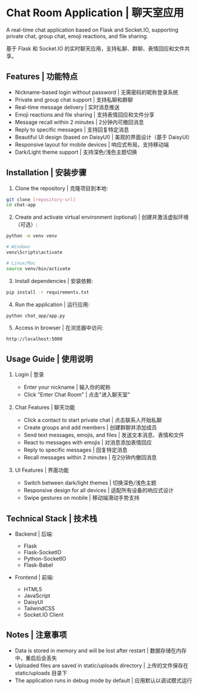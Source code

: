 # Chat Room Application | 聊天室应用

A real-time chat application based on Flask and Socket.IO, supporting private chat, group chat, emoji reactions, and file sharing.

基于 Flask 和 Socket.IO 的实时聊天应用，支持私聊、群聊、表情回应和文件共享。

## Features | 功能特点

- Nickname-based login without password | 无需密码的昵称登录系统
- Private and group chat support | 支持私聊和群聊
- Real-time message delivery | 实时消息推送
- Emoji reactions and file sharing | 支持表情回应和文件分享
- Message recall within 2 minutes | 2分钟内可撤回消息
- Reply to specific messages | 支持回复特定消息
- Beautiful UI design (based on DaisyUI) | 美观的界面设计（基于 DaisyUI）
- Responsive layout for mobile devices | 响应式布局，支持移动端
- Dark/Light theme support | 支持深色/浅色主题切换

## Installation | 安装步骤

1. Clone the repository | 克隆项目到本地:
```bash
git clone [repository-url]
cd chat-app
```

2. Create and activate virtual environment (optional) | 创建并激活虚拟环境（可选）:
```bash
python -m venv venv

# Windows
venv\Scripts\activate

# Linux/Mac
source venv/bin/activate
```

3. Install dependencies | 安装依赖:
```bash
pip install -r requirements.txt
```

4. Run the application | 运行应用:
```bash
python chat_app/app.py
```

5. Access in browser | 在浏览器中访问:
```
http://localhost:5000
```

## Usage Guide | 使用说明

1. Login | 登录
   - Enter your nickname | 输入你的昵称
   - Click "Enter Chat Room" | 点击"进入聊天室"

2. Chat Features | 聊天功能
   - Click a contact to start private chat | 点击联系人开始私聊
   - Create groups and add members | 创建群聊并添加成员
   - Send text messages, emojis, and files | 发送文本消息、表情和文件
   - React to messages with emojis | 对消息添加表情回应
   - Reply to specific messages | 回复特定消息
   - Recall messages within 2 minutes | 在2分钟内撤回消息

3. UI Features | 界面功能
   - Switch between dark/light themes | 切换深色/浅色主题
   - Responsive design for all devices | 适配所有设备的响应式设计
   - Swipe gestures on mobile | 移动端滑动手势支持

## Technical Stack | 技术栈

- Backend | 后端:
  - Flask
  - Flask-SocketIO
  - Python-SocketIO
  - Flask-Babel

- Frontend | 前端:
  - HTML5
  - JavaScript
  - DaisyUI
  - TailwindCSS
  - Socket.IO Client

## Notes | 注意事项

- Data is stored in memory and will be lost after restart | 数据存储在内存中，重启后会丢失
- Uploaded files are saved in static/uploads directory | 上传的文件保存在 static/uploads 目录下
- The application runs in debug mode by default | 应用默认以调试模式运行 